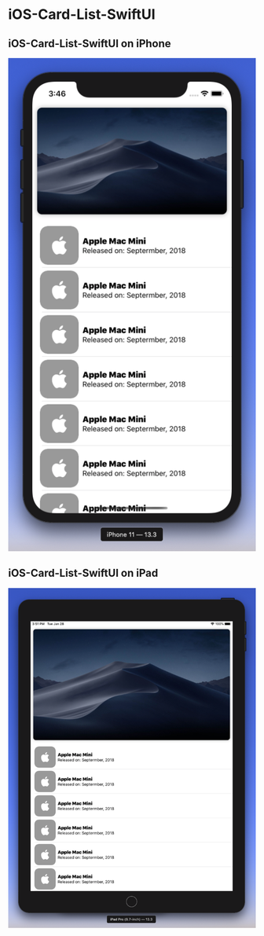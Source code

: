 # iOS-Card-List-SwiftUI
## iOS-Card-List-SwiftUI on iPhone
![iPhone Screenshot](ReadMeAssets/iPhoneSS.png)
## iOS-Card-List-SwiftUI on iPad
![iPad Screenshot](ReadMeAssets/iPadSS.png)
